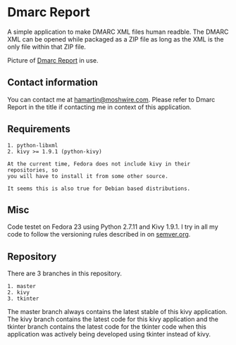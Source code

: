 # Dmarc Report

A simple application to make DMARC XML files human readble. The DMARC XML can
be opened while packaged as a ZIP file as long as the XML is the only file
within that ZIP file.

Picture of
[Dmarc Report](http://hamartin.github.io/DmarcReport/images/dmarcreport.jpg) in
use.

## Contact information

You can contact me at hamartin@moshwire.com. Please refer to Dmarc Report in
the title if contacting me in context of this application.

## Requirements

    1. python-libxml
    2. kivy >= 1.9.1 (python-kivy)

    At the current time, Fedora does not include kivy in their repositories, so
    you will have to install it from some other source.

    It seems this is also true for Debian based distributions.

## Misc

Code testet on Fedora 23 using Python 2.7.11 and Kivy 1.9.1.
I try in all my code to follow the versioning rules described in on
[semver.org][01].

## Repository

There are 3 branches in this repository.

    1. master
    2. kivy
    3. tkinter

The master branch always contains the latest stable of this kivy application.
The kivy branch contains the latest code for this kivy application and the
tkinter branch contains the latest code for the tkinter code when this
application was actively being developed using tkinter instead of kivy.


[01]: http://semver.org/ "Semantic Versioning."
